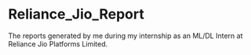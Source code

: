 # Reliance_Jio_Report
The reports generated by me during my internship as an ML/DL Intern at Reliance Jio Platforms Limited.
